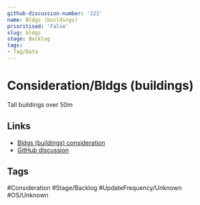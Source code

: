 ```yaml
---
github-discussion-number: '121'
name: Bldgs (buildings)
prioritised: 'False'
slug: bldgs
stage: Backlog
tags:
- Tag/Data
---
```


# Consideration/Bldgs (buildings)

Tall buildings over 50m

## Links

* [Bldgs (buildings) consideration](https://design.planning.data.gov.uk/planning-consideration/bldgs)
* [GitHub discussion](https://github.com/digital-land/data-standards-backlog/discussions/121)

## Tags

#Consideration #Stage/Backlog #UpdateFrequency/Unknown #OS/Unknown